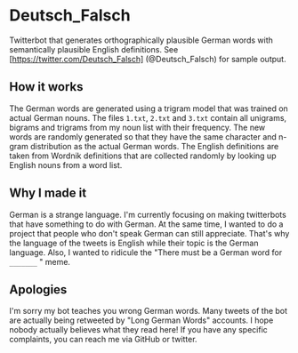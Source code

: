 # Deutsch_Falsch
Twitterbot that generates orthographically plausible German words with semantically plausible English definitions. See [https://twitter.com/Deutsch_Falsch] (@Deutsch_Falsch) for sample output.

## How it works
The German words are generated using a trigram model that was trained on actual German nouns. The files `1.txt`, `2.txt` and `3.txt` contain all unigrams, bigrams and trigrams from my noun list with their frequency. The new words are randomly generated so that they have the same character and n-gram distribution as the actual German words.
The English definitions are taken from Wordnik definitions that are collected randomly by looking up English nouns from a word list.

## Why I made it
German is a strange language. I'm currently focusing on making twitterbots that have something to do with German. At the same time, I wanted to do a project that people who don't speak German can still appreciate. That's why the language of the tweets is English while their topic is the German language.
Also, I wanted to ridicule the "There must be a German word for `_______` " meme.

## Apologies
I'm sorry my bot teaches you wrong German words. Many tweets of the bot are actually being retweeted by "Long German Words" accounts. I hope nobody actually believes what they read here! If you have any specific complaints, you can reach me via GitHub or twitter.